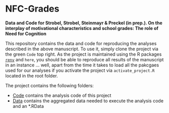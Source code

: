 # NFC-Grades

**Data and Code for Strobel, Strobel, Steinmayr & Preckel (in prep.). On the interplay of motivational characteristics and school grades: The role of Need for Cognition**

This repository contains the data and code for reproducing the analyses described in the above manuscript. To use it, simply clone the project via the green `Code` top right. As the project is maintained using the R packages [`renv`](https://rstudio.github.io/renv/articles/renv.html) and `here`, you should be able to reproduce all results of the manuscript in an instance ... well, apart from the time it takes to load all the pakcgaes used for our analyses if you activate the project via `activate_project.R` located in the root folder.

The project contains the following folders:

- [Code](Code) contains the analysis code of this project
- [Data](Data) contains the aggregated data needed to execute the analysis code and an *.RData  


